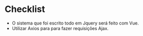 # Checklist

- O sistema que foi escrito todo em Jquery será feito com Vue.
- Utilizar Axios para para fazer requisições Ajax.
